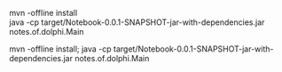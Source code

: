 mvn -offline install <br>
 java -cp target/Notebook-0.0.1-SNAPSHOT-jar-with-dependencies.jar notes.of.dolphi.Main
 
 
 mvn -offline install; java -cp target/Notebook-0.0.1-SNAPSHOT-jar-with-dependencies.jar notes.of.dolphi.Main